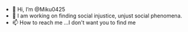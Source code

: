 - 👋 Hi, I’m @Miku0425
- 👀 I am working on finding social injustice, unjust social phenomena.
- 📫 How to reach me ...I don't want you to find me

<!---
Do you believe in justice? hehe! There should not be too many dirty things in the society. There has never been a society that is fair enough. Whether it is European and American countries or China, the money and power class is in the dominant position.What's more, a kind of idiots who "make people worry about their IQ" are emerging, and the moral atmosphere is regressing. We are in such a society. . .
--->
